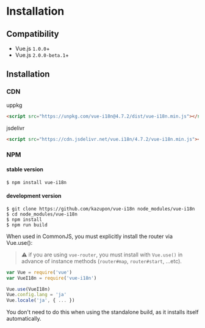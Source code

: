 # Installation

## Compatibility
- Vue.js `1.0.0`+ 
- Vue.js `2.0.0-beta.1`+


## Installation

### CDN
uppkg
```html
<script src="https://unpkg.com/vue-i18n@4.7.2/dist/vue-i18n.min.js"></script>
```

jsdelivr

```html
<script src="https://cdn.jsdelivr.net/vue.i18n/4.7.2/vue-i18n.min.js"></script>
```

### NPM

#### stable version

    $ npm install vue-i18n

#### development version

    $ git clone https://github.com/kazupon/vue-i18n node_modules/vue-i18n
    $ cd node_modules/vue-i18n
    $ npm install
    $ npm run build

When used in CommonJS, you must explicitly install the router via Vue.use():

> :warning: if you are using `vue-router`, you must install with `Vue.use()` in advance of instance methods (`router#map`, `router#start`, ...etc).

```javascript
var Vue = require('vue')
var VueI18n = require('vue-i18n')

Vue.use(VueI18n)
Vue.config.lang = 'ja'
Vue.locale('ja', { ... })
```

You don't need to do this when using the standalone build, as it installs itself automatically.
